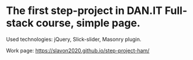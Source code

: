 # The first step-project in DAN.IT Full-stack course, simple page.

Used technologies: jQuery, Slick-slider, Masonry plugin.

Work page: https://slavon2020.github.io/step-project-ham/